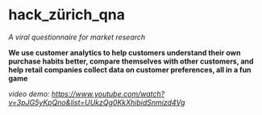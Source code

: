 hack_zürich_qna
===============

*A viral questionnaire for market research*

**We use customer analytics to help customers understand their own purchase habits better, compare themselves with other customers, and help retail companies collect data on customer preferences, all in a fun game**

*video demo: https://www.youtube.com/watch?v=3pJG5yKpQno&list=UUkzQg0KkXhibidSnmizd4Vg*

